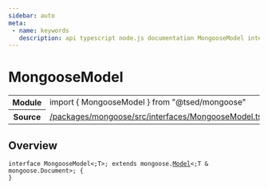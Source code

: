 ```yaml
---
sidebar: auto
meta:
 - name: keywords
   description: api typescript node.js documentation MongooseModel interface
---
```

# MongooseModel <Badge text="Interface" type="interface"/>
<!-- Summary -->
<section class="symbol-info"><table class="is-full-width"><tbody><tr><th>Module</th><td><div class="lang-typescript"><span class="token keyword">import</span> { MongooseModel }&nbsp;<span class="token keyword">from</span>&nbsp;<span class="token string">"@tsed/mongoose"</span></div></td></tr><tr><th>Source</th><td><a href="https://github.com/TypedProject/ts-express-decorators/blob/v5.2.5/packages/mongoose/src/interfaces/MongooseModel.ts#L0-L0">/packages/mongoose/src/interfaces/MongooseModel.ts</a></td></tr></tbody></table></section>

<!-- Overview -->
## Overview


<pre><code class="typescript-lang "><span class="token keyword">interface</span> MongooseModel&lt<span class="token punctuation">;</span>T&gt<span class="token punctuation">;</span> <span class="token keyword">extends</span> mongoose.<a href="/api/mongoose/decorators/Model.html"><span class="token">Model</span></a>&lt<span class="token punctuation">;</span>T & mongoose.Document&gt<span class="token punctuation">;</span> <span class="token punctuation">{</span>
<span class="token punctuation">}</span></code></pre>